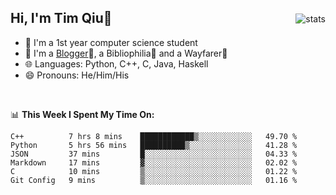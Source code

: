 <p>
<img src="https://github-readme-stats.vercel.app/api?username=qyxtim&show_icons=true" alt="stats" align="right" style="padding-top:20px"/>
</p>

## Hi, I'm Tim Qiu👋

- 🔭 I'm a 1st year computer science student
- 🌱 I'm a [Blogger](https://blog.blinkstar.cn)📝, a Bibliophilia📕 and a Wayfarer🚶
- 🌐 Languages: Python, C++, C, Java, Haskell
- 😄 Pronouns: He/Him/His

<br>

📊 **This Week I Spent My Time On:**
<!--START_SECTION:waka-->

```text
C++          7 hrs 8 mins    ████████████▒░░░░░░░░░░░░   49.70 %
Python       5 hrs 56 mins   ██████████▒░░░░░░░░░░░░░░   41.28 %
JSON         37 mins         █░░░░░░░░░░░░░░░░░░░░░░░░   04.33 %
Markdown     17 mins         ▓░░░░░░░░░░░░░░░░░░░░░░░░   02.02 %
C            10 mins         ▒░░░░░░░░░░░░░░░░░░░░░░░░   01.22 %
Git Config   9 mins          ▒░░░░░░░░░░░░░░░░░░░░░░░░   01.16 %
```

<!--END_SECTION:waka-->
